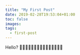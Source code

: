 ```yaml
---
title: "My First Post"
date: 2019-02-28T19:53:04+01:00
toc: false
images:
tags:
  - first-post
---
```


Hello? 🦄🐶🐱🐭🐹🐰🦊🐻🐼🐨🐯🦁🐮🐷🐽
